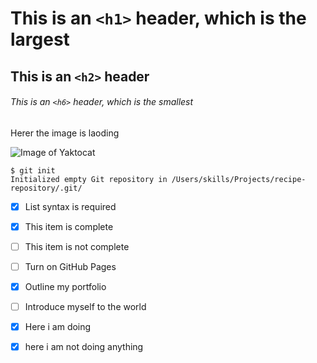 # This is an `<h1>` header, which is the largest

## This is an `<h2>` header

###### This is an `<h6>` header, which is the smallest

Herer the image is laoding 

![Image of Yaktocat](https://octodex.github.com/images/yaktocat.png)

```
$ git init
Initialized empty Git repository in /Users/skills/Projects/recipe-repository/.git/
```


- [X] List syntax is required
- [x] This item is complete
- [ ] This item is not complete
- [ ] Turn on GitHub Pages
- [x] Outline my portfolio
- [ ] Introduce myself to the world

- [X] Here i am doing
- [X] here i am not doing anything
